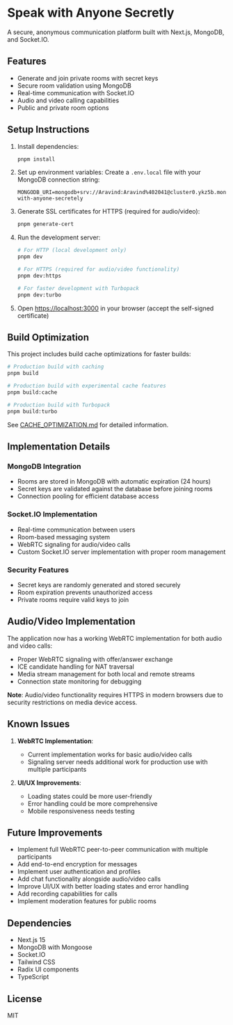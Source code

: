 # Speak with Anyone Secretly

A secure, anonymous communication platform built with Next.js, MongoDB, and Socket.IO.

## Features

- Generate and join private rooms with secret keys
- Secure room validation using MongoDB
- Real-time communication with Socket.IO
- Audio and video calling capabilities
- Public and private room options

## Setup Instructions

1. Install dependencies:
   ```bash
   pnpm install
   ```

2. Set up environment variables:
   Create a `.env.local` file with your MongoDB connection string:
   ```
   MONGODB_URI=mongodb+srv://Aravind:Aravind%402041@cluster0.ykz5b.mongodb.net/speak-with-anyone-secretely
   ```

3. Generate SSL certificates for HTTPS (required for audio/video):
   ```bash
   pnpm generate-cert
   ```

4. Run the development server:
   ```bash
   # For HTTP (local development only)
   pnpm dev
   
   # For HTTPS (required for audio/video functionality)
   pnpm dev:https
   
   # For faster development with Turbopack
   pnpm dev:turbo
   ```

5. Open [https://localhost:3000](https://localhost:3000) in your browser (accept the self-signed certificate)

## Build Optimization

This project includes build cache optimizations for faster builds:

```bash
# Production build with caching
pnpm build

# Production build with experimental cache features
pnpm build:cache

# Production build with Turbopack
pnpm build:turbo
```

See [CACHE_OPTIMIZATION.md](CACHE_OPTIMIZATION.md) for detailed information.

## Implementation Details

### MongoDB Integration
- Rooms are stored in MongoDB with automatic expiration (24 hours)
- Secret keys are validated against the database before joining rooms
- Connection pooling for efficient database access

### Socket.IO Implementation
- Real-time communication between users
- Room-based messaging system
- WebRTC signaling for audio/video calls
- Custom Socket.IO server implementation with proper room management

### Security Features
- Secret keys are randomly generated and stored securely
- Room expiration prevents unauthorized access
- Private rooms require valid keys to join

## Audio/Video Implementation

The application now has a working WebRTC implementation for both audio and video calls:

- Proper WebRTC signaling with offer/answer exchange
- ICE candidate handling for NAT traversal
- Media stream management for both local and remote streams
- Connection state monitoring for debugging

**Note**: Audio/video functionality requires HTTPS in modern browsers due to security restrictions on media device access.

## Known Issues

1. **WebRTC Implementation**:
   - Current implementation works for basic audio/video calls
   - Signaling server needs additional work for production use with multiple participants

2. **UI/UX Improvements**:
   - Loading states could be more user-friendly
   - Error handling could be more comprehensive
   - Mobile responsiveness needs testing

## Future Improvements

- Implement full WebRTC peer-to-peer communication with multiple participants
- Add end-to-end encryption for messages
- Implement user authentication and profiles
- Add chat functionality alongside audio/video calls
- Improve UI/UX with better loading states and error handling
- Add recording capabilities for calls
- Implement moderation features for public rooms

## Dependencies

- Next.js 15
- MongoDB with Mongoose
- Socket.IO
- Tailwind CSS
- Radix UI components
- TypeScript

## License

MIT